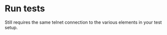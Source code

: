 # Run tests


Still requires the same telnet connection to the various elements in your test setup.


